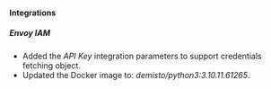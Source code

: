 
#### Integrations

##### Envoy IAM
- Added the *API Key* integration parameters to support credentials fetching object.
- Updated the Docker image to: *demisto/python3:3.10.11.61265*.
